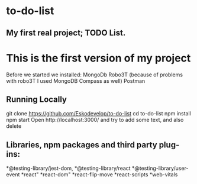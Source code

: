 # to-do-list

## My first  real project; TODO List.
# This is the first version of my project

Before we started we installed:
MongoDb
Robo3T (because of problems with robo3T I used MongoDB Compass as well)
Postman
## Running Locally
git clone https://github.com/Eskodevelop/to-do-list
cd to-do-list
npm install
npm start Open http://localhost:3000/ and try to add some text, and also delete
## Libraries, npm packages and third party plug-ins:
*@testing-library/jest-dom,
*@testing-library/react
*@testing-library/user-event
*react"
*react-dom"
*react-flip-move
*react-scripts
*web-vitals
